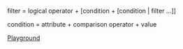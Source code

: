 filter = logical operator + [condition + [condition | filter ...]]


condition = attribute + comparison operator + value

[Playground](https://rawcdn.githack.com/GerardRodes/search-compiler/bfa9488997c6c0f9bdc509f03d8f7b28fbcbf278/playground.html)